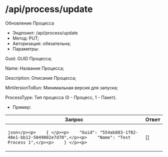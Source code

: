 # /api/process/update

Обновление Процесса

* Эндпоинт: /api/process/update
* Метод: PUT;
* Авторизация: обязательна;
* Параметры:

Guid: GUID Процесса;

Name: Название Процесса;

Description: Описание Процесса;

MinVersionToRun: Минимальная версия для запуска;

ProcessType: Тип процесса (0 - Процесс, 1 - Пакет).

* Пример:

| Запрос                                                                                                                                               | Ответ  |
| ---------------------------------------------------------------------------------------------------------------------------------------------------- | ------ |
| <p>```json</p><p>    { </p><p>    "Guid": "554ab883-1f82-48e1-bb12-5049002e7d70",</p><p>    "Name": "Test Process 1",</p><p>    } </p><p>    ```</p> |   \[]  |
